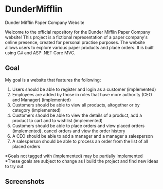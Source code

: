 # DunderMifflin
Dunder Mifflin Paper Company Website

Welcome to the official repository for the Dunder Mifflin Paper Company website! This project is a fictional representation of a paper company's online presence, created for personal practise purposes. The website allows users to explore various paper products and place orders. It is built using C# and ASP .NET Core MVC.

## Goal
My goal is a website that features the following:
1. Users should be able to register and login as a customer (implemented)
2. Employees are added by those in roles that have more authority (CEO and Manager) (implemented)
3. Customers should be able to view all products, altogether or by category (implemented)
4. Customers should be able to view the details of a product, add a product to cart and to wishlist (implemented)
5. Customers should be able to place orders and view placed orders (implemented), cancel orders and view the order history
6. A CEO should be able to add a manager and a manager a salesperson
7. A salesperson should be able to process an order from the list of all placed orders

*Goals not tagged with (implemented) may be partially implemented
*These goals are subject to change as I build the project and find new ideas to try out

## Screenshots
